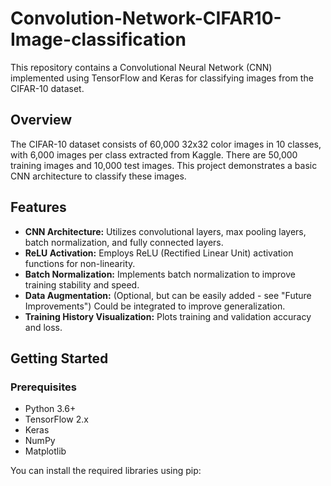 # Convolution-Network-CIFAR10-Image-classification
 
 This repository contains a Convolutional Neural Network (CNN) implemented using TensorFlow and Keras for classifying images from the CIFAR-10 dataset.
 
 ## Overview
 
 The CIFAR-10 dataset consists of 60,000 32x32 color images in 10 classes, with 6,000 images per class extracted from Kaggle. There are 50,000 training images and 10,000 test images. This project demonstrates a basic CNN architecture to classify these images.
 
 ## Features
 
 *   **CNN Architecture:** Utilizes convolutional layers, max pooling layers, batch normalization, and fully connected layers.
 *   **ReLU Activation:**  Employs ReLU (Rectified Linear Unit) activation functions for non-linearity.
 *   **Batch Normalization:** Implements batch normalization to improve training stability and speed.
 *   **Data Augmentation:** (Optional, but can be easily added - see "Future Improvements") Could be integrated to improve generalization.
 *   **Training History Visualization:**  Plots training and validation accuracy and loss.
 
 ## Getting Started
 
 ### Prerequisites
 *   Python 3.6+
 *   TensorFlow 2.x
 *   Keras
 *   NumPy
 *   Matplotlib
 
 You can install the required libraries using pip:
 

